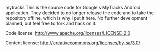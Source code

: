 mytracks
This is the source code for Google's MyTracks Android application. They decided to no longer release the code and to take the repository offline, which is why I put it here. No further development planned, but feel free to fork and hack on it.

Code license: http://www.apache.org/licenses/LICENSE-2.0

Content license: http://creativecommons.org/licenses/by-sa/3.0/
